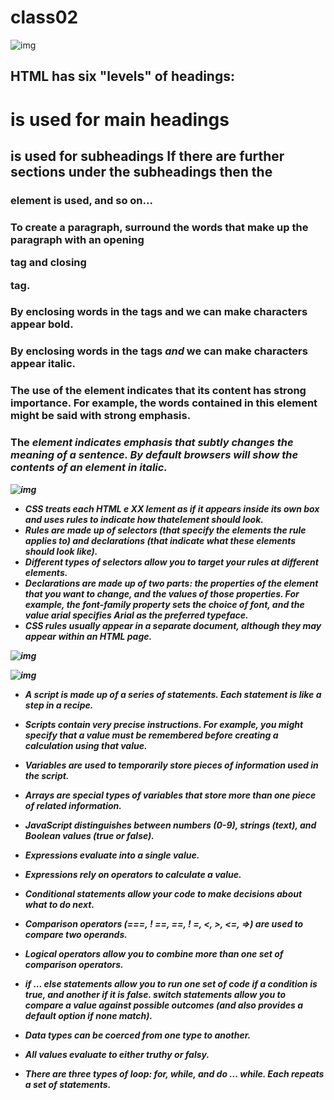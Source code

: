 
# class02
![img](https://e3arabi.com/wp-content/uploads/2021/03/html-3.jpg)

## HTML has six "levels" of headings:<h1> is used for main headings <h2> is used for subheadings If there are further sections under the subheadings then the <h3> element is used, and so on...

### To create a paragraph, surround the words that make up the paragraph with an opening <p> tag and closing </p> tag.

### By enclosing words in the tags <b> and </b> we can make characters appear bold.

### By enclosing words in the tags <i> and </i> we can make characters appear italic.

### The use of the <strong> element indicates that its content has strong importance. For example, the words contained in this element might be said with strong emphasis.

### The <em> element indicates emphasis that subtly changes the meaning of a sentence. By default browsers will show the contents of an <em> element in italic.

![img](https://www.victorkingsley.com/wp-content/uploads/edd/2020/12/css.jpg)

- CSS treats each HTML e XX lement as if it appears inside its own box and uses rules to indicate how thatelement should look.
 - Rules are made up of selectors (that specify the elements the rule applies to) and declarations (that indicate what these elements should look like).
- Different types of selectors allow you to target your rules at different elements.
- Declarations are made up of two parts: the properties of the element that you want to change, and the values of those properties. For example, the font-family property sets the choice of font, and the value arial specifies Arial as the preferred typeface.
- CSS rules usually appear in a separate document, although they may appear within an HTML page.

![img](https://blog.logrocket.com/wp-content/uploads/2021/03/javascript-php-developers.png)

![img](https://i.ytimg.com/vi/wFB-ywsNPwg/maxresdefault.jpg)

- A script is made up of a series of statements. Each statement is like a step in a recipe.
- Scripts contain very precise instructions. For example, you might specify that a value must be remembered before creating a calculation using that value.
- Variables are used to temporarily store pieces of information used in the script.
- Arrays are special types of variables that store more than one piece of related information.
- JavaScript distinguishes between numbers (0-9), strings (text), and Boolean values (true or false).
- Expressions evaluate into a single value.
- Expressions rely on operators to calculate a value.

- Conditional statements allow your code to make decisions about what to do next.
- Comparison operators (===, ! ==, ==, ! =, <, >, <=, =>) are used to compare two operands.
- Logical operators allow you to combine more than one set of comparison operators.
- if ... else statements allow you to run one set of code if a condition is true, and another if it is false. switch statements allow you to compare a value against possible outcomes (and also provides a default option if none match).
- Data types can be coerced from one type to another.
- All values evaluate to either truthy or falsy.
- There are three types of loop: for, while, and do ... while. Each repeats a set of statements.